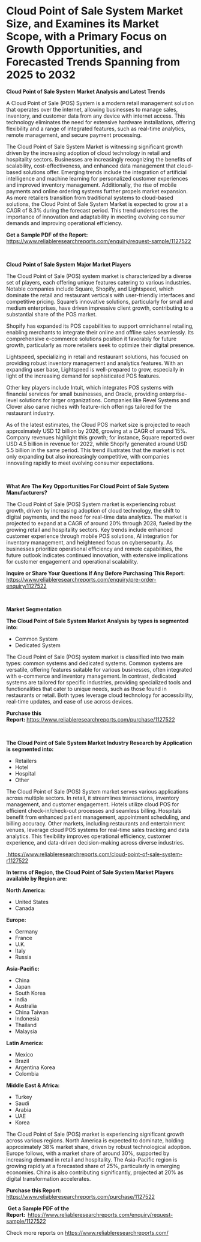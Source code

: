 <p><h1>Cloud Point of Sale System Market Size, and Examines its Market Scope, with a Primary Focus on Growth Opportunities, and Forecasted Trends Spanning from 2025 to 2032</h1></p><p><strong>Cloud Point of Sale System Market Analysis and Latest Trends</strong></p>
<p><p>A Cloud Point of Sale (POS) System is a modern retail management solution that operates over the internet, allowing businesses to manage sales, inventory, and customer data from any device with internet access. This technology eliminates the need for extensive hardware installations, offering flexibility and a range of integrated features, such as real-time analytics, remote management, and secure payment processing.</p><p>The Cloud Point of Sale System Market is witnessing significant growth driven by the increasing adoption of cloud technology in retail and hospitality sectors. Businesses are increasingly recognizing the benefits of scalability, cost-effectiveness, and enhanced data management that cloud-based solutions offer. Emerging trends include the integration of artificial intelligence and machine learning for personalized customer experiences and improved inventory management. Additionally, the rise of mobile payments and online ordering systems further propels market expansion. As more retailers transition from traditional systems to cloud-based solutions, the Cloud Point of Sale System Market is expected to grow at a CAGR of 8.3% during the forecast period. This trend underscores the importance of innovation and adaptability in meeting evolving consumer demands and improving operational efficiency.</p></p>
<p><strong>Get a Sample PDF of the Report:&nbsp;</strong> <a href="https://www.reliableresearchreports.com/enquiry/request-sample/1127522?utm_campaign=2665&utm_medium=2&utm_source=Github&utm_content=ia&utm_term=06032025&utm_id=cloud-point-of-sale-system">https://www.reliableresearchreports.com/enquiry/request-sample/1127522</a></p>
<p>&nbsp;</p>
<p><strong>Cloud Point of Sale System Major Market Players</strong></p>
<p><p>The Cloud Point of Sale (POS) system market is characterized by a diverse set of players, each offering unique features catering to various industries. Notable companies include Square, Shopify, and Lightspeed, which dominate the retail and restaurant verticals with user-friendly interfaces and competitive pricing. Square’s innovative solutions, particularly for small and medium enterprises, have driven impressive client growth, contributing to a substantial share of the POS market.</p><p>Shopify has expanded its POS capabilities to support omnichannel retailing, enabling merchants to integrate their online and offline sales seamlessly. Its comprehensive e-commerce solutions position it favorably for future growth, particularly as more retailers seek to optimize their digital presence.</p><p>Lightspeed, specializing in retail and restaurant solutions, has focused on providing robust inventory management and analytics features. With an expanding user base, Lightspeed is well-prepared to grow, especially in light of the increasing demand for sophisticated POS features.</p><p>Other key players include Intuit, which integrates POS systems with financial services for small businesses, and Oracle, providing enterprise-level solutions for larger organizations. Companies like Revel Systems and Clover also carve niches with feature-rich offerings tailored for the restaurant industry.</p><p>As of the latest estimates, the Cloud POS market size is projected to reach approximately USD 12 billion by 2026, growing at a CAGR of around 15%. Company revenues highlight this growth; for instance, Square reported over USD 4.5 billion in revenue for 2022, while Shopify generated around USD 5.5 billion in the same period. This trend illustrates that the market is not only expanding but also increasingly competitive, with companies innovating rapidly to meet evolving consumer expectations.</p></p>
<p>&nbsp;</p>
<p><strong>What Are The Key Opportunities For Cloud Point of Sale System Manufacturers?</strong></p>
<p><p>The Cloud Point of Sale (POS) System market is experiencing robust growth, driven by increasing adoption of cloud technology, the shift to digital payments, and the need for real-time data analytics. The market is projected to expand at a CAGR of around 20% through 2028, fueled by the growing retail and hospitality sectors. Key trends include enhanced customer experience through mobile POS solutions, AI integration for inventory management, and heightened focus on cybersecurity. As businesses prioritize operational efficiency and remote capabilities, the future outlook indicates continued innovation, with extensive implications for customer engagement and operational scalability.</p></p>
<p><strong>Inquire or Share Your Questions If Any Before Purchasing This Report:</strong> <a href="https://www.reliableresearchreports.com/enquiry/pre-order-enquiry/1127522?utm_campaign=2665&utm_medium=2&utm_source=Github&utm_content=ia&utm_term=06032025&utm_id=cloud-point-of-sale-system">https://www.reliableresearchreports.com/enquiry/pre-order-enquiry/1127522</a></p>
<p>&nbsp;</p>
<p><strong>Market Segmentation</strong></p>
<p><strong>The Cloud Point of Sale System Market Analysis by types is segmented into:</strong></p>
<p><ul><li>Common System</li><li>Dedicated System</li></ul></p>
<p><p>The Cloud Point of Sale (POS) system market is classified into two main types: common systems and dedicated systems. Common systems are versatile, offering features suitable for various businesses, often integrated with e-commerce and inventory management. In contrast, dedicated systems are tailored for specific industries, providing specialized tools and functionalities that cater to unique needs, such as those found in restaurants or retail. Both types leverage cloud technology for accessibility, real-time updates, and ease of use across devices.</p></p>
<p><strong>Purchase this Report:&nbsp;</strong><a href="https://www.reliableresearchreports.com/purchase/1127522?utm_campaign=2665&utm_medium=2&utm_source=Github&utm_content=ia&utm_term=06032025&utm_id=cloud-point-of-sale-system">https://www.reliableresearchreports.com/purchase/1127522</a></p>
<p>&nbsp;</p>
<p><strong>The Cloud Point of Sale System Market Industry Research by Application is segmented into:</strong></p>
<p><ul><li>Retailers</li><li>Hotel</li><li>Hospital</li><li>Other</li></ul></p>
<p><p>The Cloud Point of Sale (POS) System market serves various applications across multiple sectors. In retail, it streamlines transactions, inventory management, and customer engagement. Hotels utilize cloud POS for efficient check-in/check-out processes and seamless billing. Hospitals benefit from enhanced patient management, appointment scheduling, and billing accuracy. Other markets, including restaurants and entertainment venues, leverage cloud POS systems for real-time sales tracking and data analytics. This flexibility improves operational efficiency, customer experience, and data-driven decision-making across diverse industries.</p></p>
<p><a href="https://www.reliableresearchreports.com/cloud-point-of-sale-system-r1127522?utm_campaign=2665&utm_medium=2&utm_source=Github&utm_content=ia&utm_term=06032025&utm_id=cloud-point-of-sale-system">&nbsp;https://www.reliableresearchreports.com/cloud-point-of-sale-system-r1127522</a></p>
<p><strong>In terms of Region, the Cloud Point of Sale System Market Players available by Region are:</strong></p>
<p>
    <p> <strong> North America: </strong>
        <ul>
            <li>United States</li>
            <li>Canada</li>
        </ul>
        </p> 
    <p> <strong> Europe: </strong>
        <ul>
            <li>Germany</li>
            <li>France</li>
            <li>U.K.</li>
            <li>Italy</li>
            <li>Russia</li>
        </ul>
        </p> 
    <p> <strong> Asia-Pacific: </strong>
        <ul>
            <li>China</li>
            <li>Japan</li>
            <li>South Korea</li>
            <li>India</li>
            <li>Australia</li>
            <li>China Taiwan</li>
            <li>Indonesia</li>
            <li>Thailand</li>
            <li>Malaysia</li>
        </ul>
        </p> 
    <p> <strong> Latin America: </strong>
        <ul>
            <li>Mexico</li>
            <li>Brazil</li>
            <li>Argentina Korea</li>
            <li>Colombia</li>
        </ul>
        </p> 
    <p> <strong> Middle East & Africa: </strong>
        <ul>
            <li>Turkey</li>
            <li>Saudi</li>
            <li>Arabia</li>
            <li>UAE</li>
            <li>Korea</li>
        </ul>
    </p>
    </p>
<p><p>The Cloud Point of Sale (POS) market is experiencing significant growth across various regions. North America is expected to dominate, holding approximately 38% market share, driven by robust technological adoption. Europe follows, with a market share of around 30%, supported by increasing demand in retail and hospitality. The Asia-Pacific region is growing rapidly at a forecasted share of 25%, particularly in emerging economies. China is also contributing significantly, projected at 20% as digital transformation accelerates.</p></p>
<p><strong>Purchase this Report: </strong><a href="https://www.reliableresearchreports.com/purchase/1127522?utm_campaign=2665&utm_medium=2&utm_source=Github&utm_content=ia&utm_term=06032025&utm_id=cloud-point-of-sale-system">https://www.reliableresearchreports.com/purchase/1127522</a></p>
<p>&nbsp;<strong>Get a Sample PDF of the Report:&nbsp;&nbsp;</strong><a href="https://www.reliableresearchreports.com/enquiry/request-sample/1127522?utm_campaign=2665&utm_medium=2&utm_source=Github&utm_content=ia&utm_term=06032025&utm_id=cloud-point-of-sale-system">https://www.reliableresearchreports.com/enquiry/request-sample/1127522</a></p>
<p><strong></strong></p>
<p>Check more reports on <a href="https://www.reliableresearchreports.com/?utm_campaign=2665&utm_medium=2&utm_source=Github&utm_content=ia&utm_term=06032025&utm_id=cloud-point-of-sale-system">https://www.reliableresearchreports.com/</a></p>